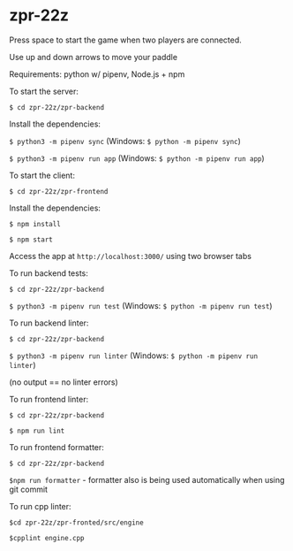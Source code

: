 # zpr-22z

Press space to start the game when two players are connected.

Use up and down arrows to move your paddle

Requirements: python w/ pipenv, Node.js + npm

To start the server:

`$ cd zpr-22z/zpr-backend`

Install the dependencies:

`$ python3 -m pipenv sync` (Windows: `$ python -m pipenv sync`)

`$ python3 -m pipenv run app` (Windows: `$ python -m pipenv run app`)

To start the client:

`$ cd zpr-22z/zpr-frontend`

Install the dependencies:

`$ npm install`

`$ npm start`

Access the app at `http://localhost:3000/` using two browser tabs

To run backend tests:

`$ cd zpr-22z/zpr-backend`

`$ python3 -m pipenv run test` (Windows: `$ python -m pipenv run test`)  

To run backend linter:

`$ cd zpr-22z/zpr-backend`

`$ python3 -m pipenv run linter` (Windows: `$ python -m pipenv run linter`)

(no output == no linter errors)

To run frontend linter:

`$ cd zpr-22z/zpr-backend`

`$ npm run lint`

To run frontend formatter:

`$ cd zpr-22z/zpr-backend`

`$npm run formatter` - formatter also is being used automatically when using git commit

To run cpp linter:

`$cd zpr-22z/zpr-fronted/src/engine`

`$cpplint engine.cpp`

